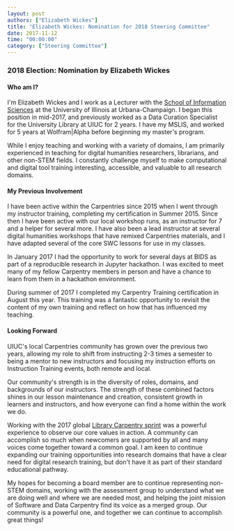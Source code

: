 ```yaml
---
layout: post
authors: ["Elizabeth Wickes"]
title: "Elizabeth Wickes: Nomination for 2018 Steering Committee"
date: 2017-11-12
time: "00:00:00"
category: ["Steering Committee"]
---
```


### 2018 Election: Nomination by Elizabeth Wickes

#### Who am I?

I'm Elizabeth Wickes and I work as a Lecturer with the [School of Information Sciences](http://ischool.illinois.edu/) at the University of Illinois at Urbana-Champaign.  I began this position in mid-2017, and previously worked as a Data Curation Specialist for the University Library at UIUC for 2 years.  I have my MSLIS, and worked for 5 years at Wolfram\|Alpha before beginning my master's program.

While I enjoy teaching and working with a variety of domains, I am primarily experienced in teaching for digital humanities researchers, librarians, and other non-STEM fields.  I constantly challenge myself to make computational and digital tool training interesting, accessible, and valuable to all research domains.

#### My Previous Involvement

I have been active within the Carpentries since 2015 when I went through my instructor training, completing my certification in Summer 2015.  Since then I have been active with our local workshop runs, as an instructor for 7 and a helper for several more.  I have also been a lead instructor at several digital humanities workshops that have remixed Carpentries materials, and I have adapted several of the core SWC lessons for use in my classes.

In January 2017 I had the opportunity to work for several days at BIDS as part of a reproducible research in Jupyter hackathon. I was excited to meet many of my fellow Carpentry members in person and have a chance to learn from them in a hackathon environment.

During summer of 2017 I completed my Carpentry Training certification in August this year.  This training was a fantastic opportunity to revisit the content of my own training and reflect on how that has influenced my teaching.  

#### Looking Forward

UIUC's local Carpentries community has grown over the previous two years, allowing my role to shift from instructing 2-3 times a semester to being a mentor to new instructors and focusing my instruction efforts on Instruction Training events, both remote and local.

Our community's strength is in the diversity of roles, domains, and backgrounds of our instructors.  The strength of these combined factors shines in our lesson maintenance and creation, consistent growth in learners and instructors, and how everyone can find a home within the work we do.  

Working with the 2017 global [Library Carpentry sprint](https://weaverbel.github.io/lcsprint/) was a powerful experience to observe our core values in action.  A community can accomplish so much when newcomers are supported by all and many voices come together toward a common goal.  I am keen to continue expanding our training opportunities into research domains that have a clear need for digital research training, but don't have it as part of their standard educational pathway.

My hopes for becoming a board member are to continue representing non-STEM domains, working with the assessment group to understand what we are doing well and where we are needed most, and helping the joint mission of Software and Data Carpentry find its voice as a merged group. Our community is a powerful one, and together we can continue to accomplish great things!
